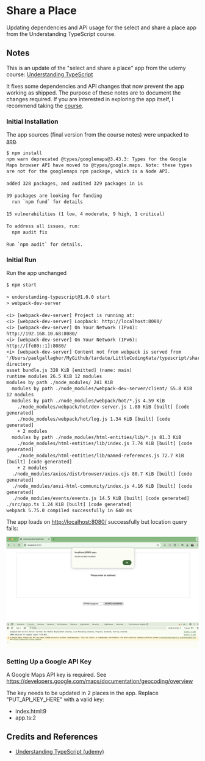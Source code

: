 # Share a Place

Updating dependencies and API usage for the select and share a place app from the Understanding TypeScript course.

## Notes

This is an update of the "select and share a place" app
from the udemy course:
[Understanding TypeScript](https://www.udemy.com/course/understanding-typescript/)

It fixes some dependencies and API changes that now prevent the app working as shipped.
The purpose of these notes are to document the changes required.
If you are interested in exploring the app itself, I recommend taking the
[course](https://www.udemy.com/course/understanding-typescript/).

### Initial Installation

The app sources (final version from the course notes) were unpacked to [app](./app).

    $ npm install
    npm warn deprecated @types/googlemaps@3.43.3: Types for the Google Maps browser API have moved to @types/google.maps. Note: these types are not for the googlemaps npm package, which is a Node API.

    added 328 packages, and audited 329 packages in 1s

    39 packages are looking for funding
      run `npm fund` for details

    15 vulnerabilities (1 low, 4 moderate, 9 high, 1 critical)

    To address all issues, run:
      npm audit fix

    Run `npm audit` for details.

### Initial Run

Run the app unchanged

    $ npm start

    > understanding-typescript@1.0.0 start
    > webpack-dev-server

    <i> [webpack-dev-server] Project is running at:
    <i> [webpack-dev-server] Loopback: http://localhost:8080/
    <i> [webpack-dev-server] On Your Network (IPv4): http://192.168.10.68:8080/
    <i> [webpack-dev-server] On Your Network (IPv6): http://[fe80::1]:8080/
    <i> [webpack-dev-server] Content not from webpack is served from '/Users/paulgallagher/MyGithub/tardate/LittleCodingKata/typescript/shareplace/app' directory
    asset bundle.js 328 KiB [emitted] (name: main)
    runtime modules 26.5 KiB 12 modules
    modules by path ./node_modules/ 241 KiB
      modules by path ./node_modules/webpack-dev-server/client/ 55.8 KiB 12 modules
      modules by path ./node_modules/webpack/hot/*.js 4.59 KiB
        ./node_modules/webpack/hot/dev-server.js 1.88 KiB [built] [code generated]
        ./node_modules/webpack/hot/log.js 1.34 KiB [built] [code generated]
        + 2 modules
      modules by path ./node_modules/html-entities/lib/*.js 81.3 KiB
        ./node_modules/html-entities/lib/index.js 7.74 KiB [built] [code generated]
        ./node_modules/html-entities/lib/named-references.js 72.7 KiB [built] [code generated]
        + 2 modules
      ./node_modules/axios/dist/browser/axios.cjs 80.7 KiB [built] [code generated]
      ./node_modules/ansi-html-community/index.js 4.16 KiB [built] [code generated]
      ./node_modules/events/events.js 14.5 KiB [built] [code generated]
    ./src/app.ts 1.24 KiB [built] [code generated]
    webpack 5.75.0 compiled successfully in 640 ms

The app loads on <http://localhost:8080/> successfully but location query fails:

![run1](./assets/run1.png)

### Setting Up a Google API Key

A Google Maps API key is required. See <https://developers.google.com/maps/documentation/geocoding/overview>

The key needs to be updated in 2 places in the app. Replace "PUT_API_KEY_HERE" with a valid key:

* index.html:9
* app.ts:2

## Credits and References

* [Understanding TypeScript (udemy)](https://www.udemy.com/course/understanding-typescript/)
